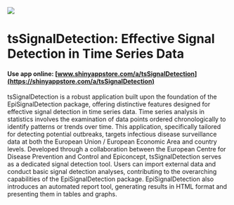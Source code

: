 ![](https://shiny-app-store3.s3.amazonaws.com/approvedapp/s646_CSbFtqE0881ZnYPq5jGtRaOoTC3icn1vgmZwFtOk_logo_77.jpg)



# tsSignalDetection: Effective Signal Detection in Time Series Data

#### Use app online: __[www.shinyappstore.com/a/tsSignalDetection](https://shinyappstore.com/a/tsSignalDetection)__

tsSignalDetection is a robust application built upon the foundation of the EpiSignalDetection package, offering distinctive features designed for effective signal detection in time series data. Time series analysis in statistics involves the examination of data points ordered chronologically to identify patterns or trends over time. This application, specifically tailored for detecting potential outbreaks, targets infectious disease surveillance data at both the European Union / European Economic Area and country levels. Developed through a collaboration between the European Centre for Disease Prevention and Control and Epiconcept, tsSignalDetection serves as a dedicated signal detection tool. Users can import external data and conduct basic signal detection analyses, contributing to the overarching capabilities of the EpiSignalDetection package. EpiSignalDetection also introduces an automated report tool, generating results in HTML format and presenting them in tables and graphs.
